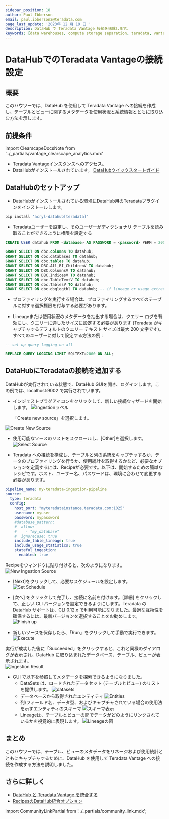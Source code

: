 ```yaml
---
sidebar_position: 18
author: Paul Ibberson
email: paul.ibberson2@teradata.com
page_last_update: '2023年 12 月 19 日 '
description: DataHub で Teradata Vantage 接続を構成します。
keywords: [data warehouses, compute storage separation, teradata, vantage, cloud data platform, object storage, business intelligence, enterprise analytics, datahub, data catalog, data lineage]
---
```


# DataHubでのTeradata Vantageの接続設定

## 概要

このハウツーでは、DataHub を使用して Teradata Vantage への接続を作成し、テーブルとビューに関するメタデータを使用状況と系統情報とともに取り込む方法を示します。

## 前提条件

import ClearscapeDocsNote from '../_partials/vantage_clearscape_analytics.mdx'

* Teradata Vantageインスタンスへのアクセス。
  <ClearscapeDocsNote />
* DataHubがインストールされています。 [ DataHubクイックスタートガイド](https://datahubproject.io/docs/quickstart)

## DataHubのセットアップ

* DataHubがインストールされている環境にDataHub用のTeradataプラグインをインストールします。

``` bash
pip install 'acryl-datahub[teradata]'
```

* Teradataユーザーを設定し、そのユーザーがディクショナリ テーブルを読み取ることができるように権限を設定する

``` sql
CREATE USER datahub FROM <database> AS PASSWORD = <password> PERM = 20000000;

GRANT SELECT ON dbc.columns TO datahub;
GRANT SELECT ON dbc.databases TO datahub;
GRANT SELECT ON dbc.tables TO datahub;
GRANT SELECT ON DBC.All_RI_ChildrenV TO datahub;
GRANT SELECT ON DBC.ColumnsV TO datahub;
GRANT SELECT ON DBC.IndicesV TO datahub;
GRANT SELECT ON dbc.TableTextV TO datahub;
GRANT SELECT ON dbc.TablesV TO datahub;
GRANT SELECT ON dbc.dbqlogtbl TO datahub; -- if lineage or usage extraction is enabled
```
* プロファイリングを実行する場合は、プロファイリングするすべてのテーブルに対する選択権限を付与する必要があります。

* Lineageまたは使用状況のメタデータを抽出する場合は、クエリー ログを有効にし、クエリーに適したサイズに設定する必要があります (Teradata がキャプチャするデフォルトのクエリー テキスト サイズは最大 200 文字です)。すべてのユーザーに対して設定する方法の例 :

``` sql
-- set up query logging on all

REPLACE QUERY LOGGING LIMIT SQLTEXT=2000 ON ALL;
```

## DataHubにTeradataの接続を追加する
DataHubが実行されている状態で、DataHub GUIを開き、ログインします。この例では、localhost:9002 で実行されています。 

* インジェストプラグアイコンをクリックして、新しい接続ウィザードを開始します。 
![Ingestionラベル](../other-integrations/images/configure-a-teradata-connection-in-datahub/ingestion-icon.png)

  「Create new source」を選択します。 
  
![Create New Source](../other-integrations/images/configure-a-teradata-connection-in-datahub/create-new-source.png)

* 使用可能なソースのリストをスクロールし、[Other]を選択します。 
![Select Source](../other-integrations/images/configure-a-teradata-connection-in-datahub/select-other-source.png)

* Teradata への接続を構成し、テーブルと列の系統をキャプチャするか、データのプロファイリングを行うか、使用統計を取得するかなど、必要なオプションを定義するには、Recipeが必要です。以下は、開始するための簡単なレシピです。ホスト、ユーザー名、パスワードは、環境に合わせて変更する必要があります。

``` yaml
pipeline_name: my-teradata-ingestion-pipeline
source:
  type: teradata
  config:
    host_port: "myteradatainstance.teradata.com:1025"
    username: myuser
    password: mypassword
    #database_pattern:
    #  allow:
    #    - "my_database"
    #  ignoreCase: true
    include_table_lineage: true
    include_usage_statistics: true
    stateful_ingestion:
      enabled: true
```

Recipeをウィンドウに貼り付けると、次のようになります。 
![New Ingestion Source](../other-integrations/images/configure-a-teradata-connection-in-datahub/new-ingestion-source.png)

* [Next]をクリックして、必要なスケジュールを設定します。 
![Set Schedule](../other-integrations/images/configure-a-teradata-connection-in-datahub/set-schedule.png)

* [次へ] をクリックして完了し、接続に名前を付けます。[詳細] をクリックして、正しい CLI バージョンを設定できるようにします。Teradata の DataHub サポートは、CLI 0.12.x で利用可能になりました。最適な互換性を確保するには、最新バージョンを選択することをお勧めします。
![Finish up](../other-integrations/images/configure-a-teradata-connection-in-datahub/finish-up.png)

* 新しいソースを保存したら、「Run」をクリックして手動で実行できます。 
![Execute](../other-integrations/images/configure-a-teradata-connection-in-datahub/execute.png)

実行が成功した後に「Succeeded」をクリックすると、これと同様のダイアログが表示され、DataHub に取り込まれたデータベース、テーブル、ビューが表示されます。  
![Ingestion Result](../other-integrations/images/configure-a-teradata-connection-in-datahub/ingestion-result.png)

* GUI で以下を参照してメタデータを探索できるようになりました。
  * DataSets は、ロードされたデータセット (テーブルとビュー) のリストを提供します。
![datasets](../other-integrations/images/configure-a-teradata-connection-in-datahub/datasets.png)
  * データベースから取得されたエンティティ
![Entities](../other-integrations/images/configure-a-teradata-connection-in-datahub/entities-list.png)
  * 列/フィールド名、データ型、およびキャプチャされている場合の使用法を示すエンティティのスキーマ
![スキーマ表示](../other-integrations/images/configure-a-teradata-connection-in-datahub/schema.png)
  * Lineageは、テーブルとビューの間でデータがどのようにリンクされているかを視覚的に表現します。
![Lineageの図](../other-integrations/images/configure-a-teradata-connection-in-datahub/lineage-weather.png)

## まとめ

このハウツーでは、テーブル、ビューのメタデータをリネージおよび使用統計とともにキャプチャするために、DataHub を使用して Teradata Vantage への接続を作成する方法を説明しました。

## さらに詳しく
* [DataHub と Teradata Vantage を統合する](https://datahubproject.io/docs/generated/ingestion/sources/teradata)
* [RecipesのDataHub統合オプション](https://datahubproject.io/docs/metadata-ingestion/#recipes)

import CommunityLinkPartial from '../_partials/community_link.mdx';

<CommunityLinkPartial />
